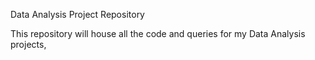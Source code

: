 Data Analysis Project Repository

This repository will house all the code and queries for my Data Analysis projects,
